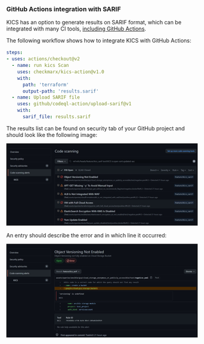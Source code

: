 ### GitHub Actions integration with SARIF

KICS has an option to generate results on SARIF format, which can be integrated with many CI tools, [including GitHub Actions](https://docs.github.com/en/github/finding-security-vulnerabilities-and-errors-in-your-code/integrating-with-code-scanning).

The following workflow shows how to integrate KICS with GitHub Actions:

```YAML
steps:
- uses: actions/checkout@v2
  - name: run kics Scan
    uses: checkmarx/kics-action@v1.0
    with:
      path: 'terraform'
      output-path: 'results.sarif'
  - name: Upload SARIF file
    uses: github/codeql-action/upload-sarif@v1
    with:
      sarif_file: results.sarif
```

The results list can be found on security tab of your GitHub project and should look like the following image:

<img src="https://raw.githubusercontent.com/Checkmarx/kics/master/docs/img/sarif-example-1.png" width="850">

An entry should describe the error and in which line it occurred:

<img src="https://raw.githubusercontent.com/Checkmarx/kics/master/docs/img/sarif-example-2.png" width="850">